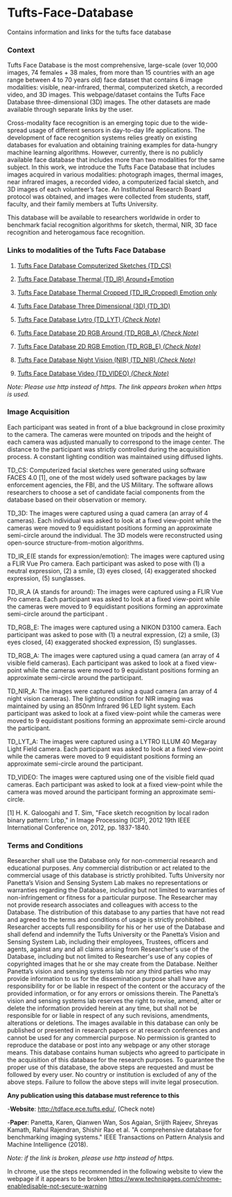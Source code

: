 # Tufts-Face-Database
Contains information and links for the tufts face database

### Context

Tufts Face Database is the most comprehensive, large-scale (over 10,000 images, 74 females + 38 males, from more than 15 countries with an age range between 4 to 70 years old) face dataset that contains 6 image modalities: visible, near-infrared, thermal, computerized sketch, a recorded video, and 3D images. This webpage/dataset contains the Tufts Face Database three-dimensional (3D) images. The other datasets are made available through separate links by the user.

Cross-modality face recognition is an emerging topic due to the wide-spread usage of different sensors in day-to-day life applications. The development of face recognition systems relies greatly on existing databases for evaluation and obtaining training examples for data-hungry machine learning algorithms. However, currently, there is no publicly available face database that includes more than two modalities for the same subject. In this work, we introduce the Tufts Face Database that includes images acquired in various modalities: photograph images, thermal images, near infrared images, a recorded video, a computerized facial sketch, and 3D images of each volunteer’s face. An Institutional Research Board protocol was obtained, and images were collected from students, staff, faculty, and their family members at Tufts University. 

This database will be available to researchers worldwide in order to benchmark facial recognition algorithms for sketch, thermal, NIR, 3D face recognition and heterogamous face recognition.  

### Links to modalities of the Tufts Face Database

1. [Tufts Face Database Computerized Sketches (TD_CS)](https://www.kaggle.com/kpvisionlab/tufts-face-database-computerized-sketches-td-cs)

2. [Tufts Face Database Thermal (TD_IR) Around+Emotion](https://www.kaggle.com/kpvisionlab/tufts-face-database-thermal-td-ir)

3.  [Tufts Face Database Thermal Cropped (TD_IR_Cropped) Emotion only](https://www.kaggle.com/kpvisionlab/tufts-face-database-thermal-cropped)

3. [Tufts Face Database Three Dimensional (3D) (TD_3D)](https://www.kaggle.com/kpvisionlab/tufts-face-database-three-dimensional-3d-td-3d)

4. [Tufts Face Database Lytro (TD_LYT) *(Check Note)*](http://tdface.ece.tufts.edu/downloads/TD_LYT_A/)

5. [Tufts Face Database 2D RGB Around (TD_RGB_A) *(Check Note)*](http://tdface.ece.tufts.edu/downloads/TD_RGB_A/) 

6. [Tufts Face Database 2D RGB Emotion (TD_RGB_E) *(Check Note)*](http://tdface.ece.tufts.edu/downloads/TD_RGB_E/) 

7. [Tufts Face Database Night Vision (NIR) (TD_NIR) *(Check Note)*](http://tdface.ece.tufts.edu/downloads/TD_NIR_A/)

8. [Tufts Face Database Video (TD_VIDEO) *(Check Note)*](http://tdface.ece.tufts.edu/downloads/TD_VIDEO.zip)

*Note: Please use http instead of https. The link appears broken when https is used.*

### Image Acquisition

Each participant was seated in front of a blue background in close proximity to the camera. The cameras were mounted on tripods and the height of each camera was adjusted manually to correspond to the image center. The distance to the participant was strictly controlled during the acquisition process. A constant lighting condition was maintained using diffused lights. 

TD_CS: Computerized facial sketches were generated using software FACES 4.0 [1], one of the most widely used software packages by law enforcement agencies, the FBI, and the US Military. The software allows researchers to choose a set of candidate facial components from the database based on their observation or memory. 

TD_3D: The images were captured using a quad camera (an array of 4 cameras). Each individual was asked to look at a fixed view-point while the cameras were moved to 9 equidistant positions forming an approximate semi-circle around the individual. The 3D models were reconstructed using open-source structure-from-motion algorithms.

TD_IR_E(E stands for expression/emotion): The images were captured using a FLIR Vue Pro camera. Each participant was asked to pose with (1) a neutral expression, (2) a smile, (3) eyes closed, (4) exaggerated shocked expression, (5) sunglasses. 

TD_IR_A (A stands for around):  The images were captured using a FLIR Vue Pro camera. Each participant was asked to look at a fixed view-point while the cameras were moved to 9 equidistant positions forming an approximate semi-circle around the participant .

TD_RGB_E: The images were captured using a NIKON D3100 camera. Each participant was asked to pose with (1) a neutral expression, (2) a smile, (3) eyes closed, (4) exaggerated shocked expression, (5) sunglasses. 

TD_RGB_A: The images were captured using a quad camera (an array of 4 visible field cameras). Each participant was asked to look at a fixed view-point while the cameras were moved to 9 equidistant positions forming an approximate semi-circle around the participant.

TD_NIR_A: The images were captured using a quad camera (an array of 4 night vision cameras). The lighting condition for NIR imaging was maintained by using an 850nm Infrared 96 LED light system. Each participant was asked to look at a fixed view-point while the cameras were moved to 9 equidistant positions forming an approximate semi-circle around the participant.

TD_LYT_A: The images were captured using a LYTRO ILLUM 40 Megaray Light Field camera. Each participant was asked to look at a fixed view-point while the cameras were moved to 9 equidistant positions forming an approximate semi-circle around the participant.

TD_VIDEO:  The images were captured using one of the visible field quad cameras. Each participant was asked to look at a fixed view-point while the camera was moved around the participant forming an approximate semi-circle.

[1] H. K. Galoogahi and T. Sim, "Face sketch recognition by local radon binary pattern: Lrbp," in Image Processing (ICIP), 2012 19th IEEE International Conference on, 2012, pp. 1837-1840.

### Terms and Conditions

Researcher shall use the Database only for non-commercial research and educational purposes. Any commercial distribution or act related to the commercial usage of this database is strictly prohibited. Tufts University nor Panetta’s Vision and Sensing System Lab makes no representations or warranties regarding the Database, including but not limited to warranties of non-infringement or fitness for a particular purpose. The Researcher may not provide research associates and colleagues with access to the Database. The distribution of this database to any parties that have not read and agreed to the terms and conditions of usage is strictly prohibited. Researcher accepts full responsibility for his or her use of the Database and shall defend and indemnify the Tufts University or the Panetta’s Vision and Sensing System Lab, including their employees, Trustees, officers and agents, against any and all claims arising from Researcher's use of the Database, including but not limited to Researcher's use of any copies of copyrighted images that he or she may create from the Database. Neither Panetta’s vision and sensing systems lab nor any third parties who may provide information to us for the dissemination purpose shall have any responsibility for or be liable in respect of the content or the accuracy of the provided information, or for any errors or omissions therein. The Panetta’s vision and sensing systems lab reserves the right to revise, amend, alter or delete the information provided herein at any time, but shall not be responsible for or liable in respect of any such revisions, amendments, alterations or deletions.  The images available in this database can only be published or presented in research papers or at research conferences and cannot be used for any commercial purpose. No permission is granted to reproduce the database or post into any webpage or any other storage means. This database contains human subjects who agreed to participate in the acquisition of this database for the research purposes. To guarantee the proper use of this database, the above steps are requested and must be followed by every user. No country or institution is excluded of any of the above steps. Failure to follow the above steps will invite legal prosecution.

**Any publication using this database must reference to this**


-**Website**: http://tdface.ece.tufts.edu/, (Check note)


-**Paper**: Panetta, Karen, Qianwen Wan, Sos Agaian, Srijith Rajeev, Shreyas Kamath, Rahul Rajendran, Shishir Rao et al. "A comprehensive database for benchmarking imaging systems." IEEE Transactions on Pattern Analysis and Machine Intelligence (2018). 

*Note: if the link is broken, please use http instead of https.*

In chrome, use the steps recommended in the following website to view the webpage if it appears to be broken
https://www.technipages.com/chrome-enabledisable-not-secure-warning
